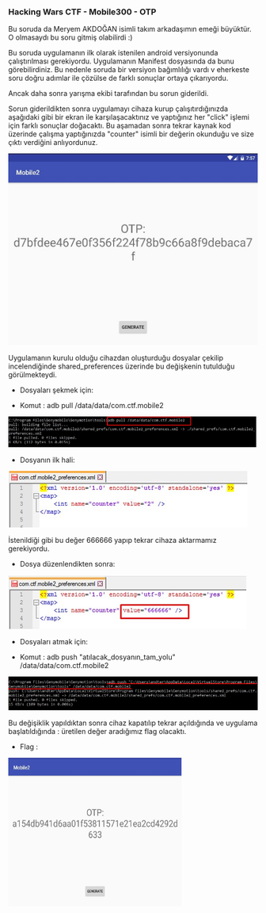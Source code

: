 ### Hacking Wars CTF - Mobile300 - OTP

Bu soruda da Meryem AKDOĞAN isimli takım arkadaşımın emeği büyüktür. O olmasaydı bu soru gitmiş olabilirdi :)

Bu soruda uygulamanın ilk olarak istenilen android versiyonunda çalıştırılması gerekiyordu. Uygulamanın Manifest dosyasında da bunu görebilirdiniz.
Bu nedenle soruda bir versiyon bağımlılığı vardı v eherkeste soru doğru adımlar ile çözülse de farklı sonuçlar ortaya çıkarıyordu.

Ancak daha sonra yarışma ekibi tarafından bu sorun giderildi.

Sorun giderildikten sonra uygulamayı cihaza kurup çalışıtırdığınızda aşağıdaki gibi bir ekran ile karşılaşacaktınız ve yaptığınız her "click" işlemi için farklı sonuçlar doğacaktı.
Bu aşamadan sonra tekrar kaynak kod üzerinde çalışma yaptığınızda "counter" isimli bir değerin okunduğu ve size çıktı verdiğini anlıyordunuz.

 <img src="/Mobil/Mobil400/Resimler/ilk2.jpg"/>

Uygulamanın kurulu olduğu cihazdan oluşturduğu dosyalar çekilip incelendiğinde shared_preferences üzerinde bu değişkenin tutulduğu görülmekteydi.

 * Dosyaları şekmek için:
  - Komut : adb pull /data/data/com.ctf.mobile2
  
 <img src="/Mobil/Mobil400/Resimler/adbpull.jpg"/>

 * Dosyanın ilk hali:
 
<img src="/Mobil/Mobil400/Resimler/2.jpg"/>

İstenildiği gibi bu değer 666666 yapıp tekrar cihaza aktarmamız gerekiyordu.

 * Dosya düzenlendikten sonra: 
 
<img src="/Mobil/Mobil400/Resimler/666666.jpg"/>

 * Dosyaları atmak için:
  - Komut : adb push "atılacak_dosyanın_tam_yolu" /data/data/com.ctf.mobile2
  
 <img src="/Mobil/Mobil400/Resimler/adbpush.jpg"/>

Bu değişiklik yapıldıktan sonra cihaz kapatılıp tekrar açıldığında ve uygulama başlatıldığında : üretilen değer aradığımız flag olacaktı.

* Flag : 

<img src="/Mobil/Mobil400/Resimler/son666666.jpg" width="350" height="300"/>
